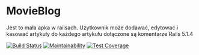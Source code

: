 # MovieBlog

Jest to mała apka w railsach. Użytkownik może dodawać, edytować i kasować artykuły do każdego artykułu dołączone są komentarze
Rails 5.1.4

[![Build Status](https://travis-ci.org/my-rspec/mocking-hell-msegunteam.svg?branch=master)](https://travis-ci.org/my-rspec/mocking-hell-msegunteam)      [![Maintainability](	https://api.codeclimate.com/v1/badges/7ee8a9d2aa69693fef05/maintainability)](https://codeclimate.com/github/my-rspec/mocking-hell-msegunteam/maintainability)     [![Test Coverage](https://api.codeclimate.com/v1/badges/9c37ad2a44f4f0cde46d/test_coverage)](https://codeclimate.com/github/my-rspec/mocking-hell-msegunteam/test_coverage)
